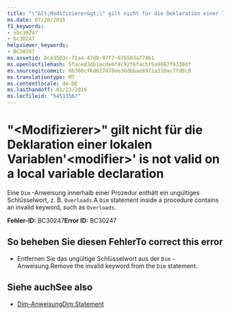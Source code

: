 ```yaml
---
title: "\"&lt;Modifizierer&gt;\" gilt nicht für die Deklaration einer lokalen Variablen"
ms.date: 07/20/2015
f1_keywords:
- vbc30247
- bc30247
helpviewer_keywords:
- BC30247
ms.assetid: 8c43503c-71a4-47d8-97f7-67658da774b1
ms.openlocfilehash: 5faced3db1acde6f4c92f6fac5f5a9697f9330df
ms.sourcegitcommit: 6b308cf6d627d78ee36dbbae8972a310ac7fd6c8
ms.translationtype: MT
ms.contentlocale: de-DE
ms.lasthandoff: 01/23/2019
ms.locfileid: "54513567"
---
```

# <a name="ltmodifiergt-is-not-valid-on-a-local-variable-declaration"></a><span data-ttu-id="722f0-102">"&lt;Modifizierer&gt;" gilt nicht für die Deklaration einer lokalen Variablen</span><span class="sxs-lookup"><span data-stu-id="722f0-102">'&lt;modifier&gt;' is not valid on a local variable declaration</span></span>
<span data-ttu-id="722f0-103">Eine `Dim` -Anweisung innerhalb einer Prozedur enthält ein ungültiges Schlüsselwort, z. B. `Overloads`.</span><span class="sxs-lookup"><span data-stu-id="722f0-103">A `Dim` statement inside a procedure contains an invalid keyword, such as `Overloads`.</span></span>  
  
 <span data-ttu-id="722f0-104">**Fehler-ID:** BC30247</span><span class="sxs-lookup"><span data-stu-id="722f0-104">**Error ID:** BC30247</span></span>  
  
## <a name="to-correct-this-error"></a><span data-ttu-id="722f0-105">So beheben Sie diesen Fehler</span><span class="sxs-lookup"><span data-stu-id="722f0-105">To correct this error</span></span>  
  
-   <span data-ttu-id="722f0-106">Entfernen Sie das ungültige Schlüsselwort aus der `Dim` -Anweisung.</span><span class="sxs-lookup"><span data-stu-id="722f0-106">Remove the invalid keyword from the `Dim` statement.</span></span>  
  
## <a name="see-also"></a><span data-ttu-id="722f0-107">Siehe auch</span><span class="sxs-lookup"><span data-stu-id="722f0-107">See also</span></span>
- [<span data-ttu-id="722f0-108">Dim-Anweisung</span><span class="sxs-lookup"><span data-stu-id="722f0-108">Dim Statement</span></span>](../../visual-basic/language-reference/statements/dim-statement.md)
